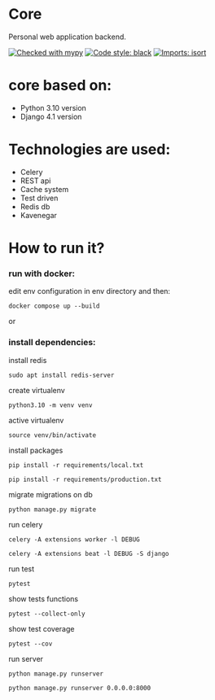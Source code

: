 # Core
Personal web application backend.

[![Checked with mypy](http://www.mypy-lang.org/static/mypy_badge.svg)](http://mypy-lang.org/)
[![Code style: black](https://img.shields.io/badge/code%20style-black-000000.svg)](https://github.com/psf/black)
[![Imports: isort](https://img.shields.io/badge/%20imports-isort-%231674b1?style=flat&labelColor=ef8336)](https://pycqa.github.io/isort/)

# core based on:
  - Python 3.10 version
  - Django 4.1 version

# Technologies are used:
  - Celery
  - REST api
  - Cache system
  - Test driven
  - Redis db
  - Kavenegar

# How to run it?

### run with docker:

edit env configuration in env directory and then:

    docker compose up --build

or

### install dependencies:

install redis

    sudo apt install redis-server

create virtualenv

    python3.10 -m venv venv

active virtualenv

    source venv/bin/activate

install packages

    pip install -r requirements/local.txt

    pip install -r requirements/production.txt

migrate migrations on db

    python manage.py migrate

run celery

    celery -A extensions worker -l DEBUG

    celery -A extensions beat -l DEBUG -S django

run test

    pytest

show tests functions

    pytest --collect-only

show test coverage

    pytest --cov

run server

    python manage.py runserver

    python manage.py runserver 0.0.0.0:8000
